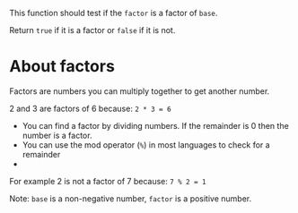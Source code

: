 This function should test if the `factor` is a factor of `base`.

Return `true` if it is a factor or `false` if it is not.

# __About factors__

Factors are numbers you can multiply together to get another number.

2 and 3 are factors of 6 because: `2 * 3 = 6`

* You can find a factor by dividing numbers. If the remainder is 0 then the number is a factor.
* You can use the mod operator (`%`) in most languages to check for a remainder
* 
For example 2 is not a factor of 7 because: `7 % 2 = 1`

Note: `base` is a non-negative number, `factor` is a positive number.
